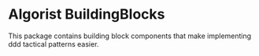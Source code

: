 Algorist BuildingBlocks
=========
This package contains building block components that make implementing ddd tactical patterns easier.

